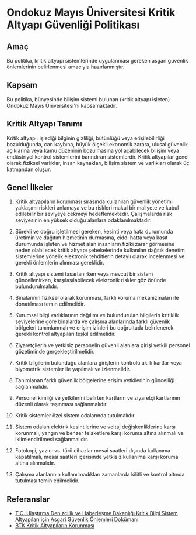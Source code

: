 Ondokuz Mayıs Üniversitesi Kritik Altyapı Güvenliği Politikası
==============================================================

Amaç
----

Bu politika, kritik altyapı sistemlerinde uygulanması gereken asgari güvenlik
önlemlerinin belirlenmesi amacıyla hazırlanmıştır.

Kapsam
------

Bu politika, bünyesinde bilişim sistemi bulunan (kritik altyapı işleten) Ondokuz
Mayıs Üniversitesi'ni kapsamaktadır.

Kritik Altyapı Tanımı
---------------------

Kritik altyapı; işlediği bilginin gizliliği, bütünlüğü veya erişilebilirliği
bozulduğunda, can kaybına, büyük ölçekli ekonomik zarara, ulusal güvenlik
açıklarına veya kamu düzeninin bozulmasına yol açabilecek bilişim veya
endüstriyel kontrol sistemlerini barındıran sistemlerdir. Kritik altyapılar
genel olarak fiziksel varlıklar, insan kaynakları, bilişim sistem ve varlıkları
olarak üç katmandan oluşur.

Genel İlkeler
------------

1. Kritik altyapıların korunması sırasında kullanılan güvenlik yönetimi
   yaklaşımı riskleri anlamaya ve bu riskleri makul bir maliyete ve kabul
   edilebilir bir seviyeye çekmeyi hedeflemektedir. Çalışmalarda risk
   seviyesinin en yüksek olduğu alanlara odaklanılmaktadır.

1. Sürekli ve doğru işletilmesi gereken, kesinti veya hata durumunda üretimin ve
   dağıtım hizmetinin durmasına, ciddi hatta veya kasıt durumunda işleten ve
   hizmet alan insanların fiziki zarar görmesine neden olabilecek kritik altyapı
   şebekelerinde kullanılan dağıtık denetim sistemlerine yönelik elektronik
   tehditlerin detaylı olarak incelenmesi ve gerekli önlemlerin alınması
   gereklidir.

1. Kritik altyapı sistemi tasarlanırken veya mevcut bir sistem güncellenirken,
   karşılaşılabilecek elektronik riskler göz önünde bulundurulmalıdır.

1. Binalarının fiziksel olarak korunması, farklı koruma mekanizmaları ile
   donatılması temin edilmelidir.

1. Kurumsal bilgi varlıklarının dağılımı ve bulundurulan bilgilerin kritiklik
   seviyelerine göre binalarda ve çalışma alanlarında farklı güvenlik bölgeleri
   tanımlanmalı ve erişim izinleri bu doğrultuda belirlenerek gerekli kontrol
   altyapıları teşkil edilmelidir.

1. Ziyaretçilerin ve yetkisiz personelin güvenli alanlara girişi yetkili
   personel gözetiminde gerçekleştirilmelidir.

1. Kritik bilgilerin bulunduğu alanlara girişlerin kontrolü akıllı kartlar veya
   biyometrik sistemler ile yapılmalı ve izlenmelidir.

1. Tanımlanan farklı güvenlik bölgelerine erişim yetkilerinin güncelliği
   sağlanmalıdır.

1. Personel kimliği ve yetkilerini belirten kartların ve ziyaretçi kartlarının
   düzenli olarak taşınması sağlanmalıdır.

1. Kritik sistemler özel sistem odalarında tutulmalıdır.

1. Sistem odaları elektrik kesintilerine ve voltaj değişkenliklerine karşı
   korunmalı, yangın ve benzer felaketlere karşı koruma altına alınmalı ve
   iklimlendirilmesi sağlanmalıdır.

1. Fotokopi, yazıcı vs. türü cihazlar mesai saatleri dışında kullanıma
   kapatılmalı, mesai saatleri içerisinde yetkisiz kullanıma karşı koruma altına
   alınmalıdır.

1. Çalışma alanlarının kullanılmadıkları zamanlarda kilitli ve kontrol altında
   tutulması temin edilmelidir.

Referanslar
-----------

- [T.C. Ulaştırma Denizcilik ve Haberleşme Bakanlığı Kritik Bilgi Sistem
  Altyapıları için Asgari Güvenlik Önlemleri Dokümanı](http://www.udhb.gov.tr/doc/siberg/kritik.pdf)
- [BTK Kritik Altyapıların Korunması](https://www.btk.gov.tr/File/?path=ROOT%2F1%2FDocuments%2FSayfalar%2FSiberGuvenlik%2FCIP_Rapor.pdf)